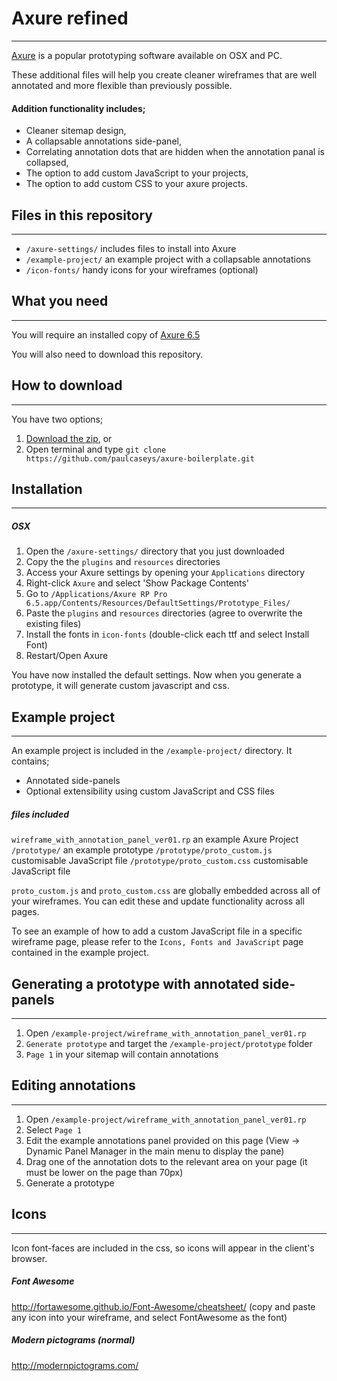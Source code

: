 # Axure refined
--------------
[Axure](http://www.axure.com/) is a popular prototyping software available on OSX and PC.

These additional files will help you create cleaner wireframes that are well annotated and more flexible than previously possible.

#### Addition functionality includes;
- Cleaner sitemap design,
- A collapsable annotations side-panel,
- Correlating annotation dots that are hidden when the annotation panal is collapsed,
- The option to add custom JavaScript to your projects,
- The option to add custom CSS to your axure projects.


## Files in this repository
--------------
- `/axure-settings/` includes files to install into Axure
- `/example-project/` an example project with a collapsable annotations
- `/icon-fonts/` handy icons for your wireframes (optional)


## What you need
--------------
You will require an installed copy of [Axure 6.5]([http://www.axure.com/download)

You will also need to download this repository.

## How to download
--------------
You have two options;

1. [Download the zip](https://github.com/paulcaseys/axure-boilerplate/archive/master.zip), or
2. Open terminal and type `git clone https://github.com/paulcaseys/axure-boilerplate.git`


## Installation
-------------

##### OSX
1. Open the `/axure-settings/` directory that you just downloaded
2. Copy the  the `plugins` and `resources` directories
3. Access your Axure settings by opening your `Applications` directory
4. Right-click `Axure` and select 'Show Package Contents'
5. Go to `/Applications/Axure RP Pro 6.5.app/Contents/Resources/DefaultSettings/Prototype_Files/`
6. Paste the `plugins` and `resources` directories (agree to overwrite the existing files)
7. Install the fonts in `icon-fonts` (double-click each ttf and select Install Font)
8. Restart/Open Axure

You have now installed the default settings. Now when you generate a prototype, it will generate custom javascript and css.


## Example project
-------------
An example project is included in the `/example-project/` directory. It contains;
- Annotated side-panels
- Optional extensibility using custom JavaScript and CSS files

##### files included
`wireframe_with_annotation_panel_ver01.rp` an example Axure Project
`/prototype/` an example prototype
`/prototype/proto_custom.js` customisable JavaScript file
`/prototype/proto_custom.css` customisable JavaScript file

`proto_custom.js` and `proto_custom.css` are globally embedded across all of your wireframes. You can edit these and update functionality across all pages.

To see an example of how to add a custom JavaScript file in a specific wireframe page, please refer to the `Icons, Fonts and JavaScript` page contained in the example project.


## Generating a prototype with annotated side-panels
-------------

1. Open `/example-project/wireframe_with_annotation_panel_ver01.rp`
2. `Generate prototype` and target the `/example-project/prototype` folder
3. `Page 1` in your sitemap will contain annotations


## Editing annotations
-------------
1. Open `/example-project/wireframe_with_annotation_panel_ver01.rp`
2. Select `Page 1`
3. Edit the example annotations panel provided on this page (View -> Dynamic Panel Manager in the main menu to display the pane)
4. Drag one of the annotation dots to the relevant area on your page (it must be lower on the page than 70px)
5. Generate a prototype



## Icons
--------------
Icon font-faces are included in the css, so icons will appear in the client's browser.

##### Font Awesome
http://fortawesome.github.io/Font-Awesome/cheatsheet/
(copy and paste any icon into your wireframe, and select FontAwesome as the font)

##### Modern pictograms (normal)
http://modernpictograms.com/

